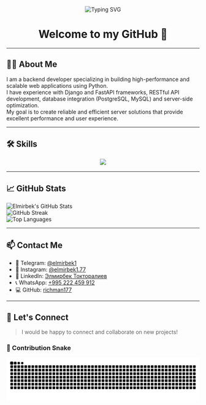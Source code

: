 <!-- GitHub Profile README -->
<p align="center">
  <img src="https://readme-typing-svg.demolab.com?font=Fira+Code&size=24&pause=1000&color=F75C7E&center=true&vCenter=true&width=435&lines=Hi+I+am+Elmirbek;Python+Backend+Developer;FastAPI+%7C+Django+%7C+PostgreSQL+%7C+Docker" alt="Typing SVG" />
</p>

<h1 align="center">Welcome to my GitHub 👋</h1>

---

## 🧑‍💻 About Me

I am a backend developer specializing in building high-performance and scalable web applications using Python.  
I have experience with Django and FastAPI frameworks, RESTful API development, database integration (PostgreSQL, MySQL) and server-side optimization.  
My goal is to create reliable and efficient server solutions that provide excellent performance and user experience.

---

## 🛠 Skills

<p align="center">
  <img src="https://skillicons.dev/icons?i=python,django,fastapi,postgresql,redis,websocket,docker,linux,aws,github,git,postman,graphql,nginx,sqlite,rest" />
</p>

---

## 📈 GitHub Stats

![Elmirbek's GitHub Stats](https://github-readme-stats.vercel.app/api?username=richman177&theme=vue-dark&show_icons=true&hide_border=true&count_private=true)  
![GitHub Streak](https://github-readme-streak-stats.herokuapp.com?user=richman177&theme=vue-dark&hide_border=true)  
![Top Languages](https://github-readme-stats.vercel.app/api/top-langs/?username=richman177&theme=vue-dark&layout=compact&hide_border=true&hide=TypeScript,SCSS,Dockerfile,HTML,Make)

---

## 📫 Contact Me

- 📩 Telegram: [@elmirbek1](https://t.me/elmirbek1)  
- 📸 Instagram: [@elmirbek1.77](https://www.instagram.com/elmirbek1.77/)  
- 💼 LinkedIn: [Элмирбек Токторалиев](https://www.linkedin.com/in/элмирбек-токторалиев-b3891a353/)  
- 📞 WhatsApp: [+995 222 459 912](https://wa.me/995222459912)  
- 💻 GitHub: [richman177](https://github.com/richman177)

---

## 🙌 Let's Connect

> I would be happy to connect and collaborate on new projects!
### 🐍 Contribution Snake

![snake gif](https://github.com/richman177/richman177/blob/output/github-contribution-grid-snake.svg)

